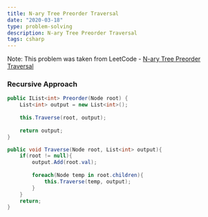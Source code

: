 ```yaml
---
title: N-ary Tree Preorder Traversal
date: "2020-03-18"
type: problem-solving
description: N-ary Tree Preorder Traversal
tags: csharp
---
```


Note: This problem was taken from LeetCode - [N-ary Tree Preorder Traversal](https://leetcode.com/problems/n-ary-tree-preorder-traversal/)

### Recursive Approach

```csharp
public IList<int> Preorder(Node root) {
    List<int> output = new List<int>();
    
    this.Traverse(root, output);
    
    return output;
}

public void Traverse(Node root, List<int> output){
    if(root != null){
        output.Add(root.val);
        
        foreach(Node temp in root.children){
            this.Traverse(temp, output);
        }
    }
    return;
}
```
